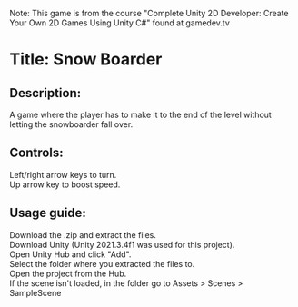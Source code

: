 Note: This game is from the course "Complete Unity 2D Developer: Create Your Own 2D Games Using Unity C#" found at gamedev.tv

Title: Snow Boarder
============

Description:
------------
A game where the player has to make it to the end of the level without letting the snowboarder fall over.

Controls:
------------
Left/right arrow keys to turn.  
Up arrow key to boost speed.

Usage guide:
------------
Download the .zip and extract the files.  
Download Unity (Unity 2021.3.4f1 was used for this project).  
Open Unity Hub and click "Add".  
Select the folder where you extracted the files to.  
Open the project from the Hub.  
If the scene isn't loaded, in the folder go to Assets > Scenes > SampleScene